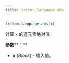 ```yaml
---
title: triton_language.abs
---
```


```python
triton.language.abs(x)
```


计算 `x` 的逐元素绝对值。 


**参数****：** 

* **x** (*Block*) - 输入值。


